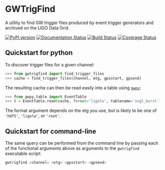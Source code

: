 # GWTrigFind

A utility to find GW trigger files produced by event trigger generators and archived on the LIGO Data Grid.

[![PyPI version](https://badge.fury.io/py/gwtrigfind.svg)](http://badge.fury.io/py/gwtrigfind)
[![Documentation Status](https://readthedocs.org/projects/gwtrigfind/badge/?version=stable)](https://gwtrigfind.readthedocs.io/en/stable/?badge=stable)
[![Build Status](https://travis-ci.com/gwpy/gwtrigfind.svg?branch=master)](https://travis-ci.org/gwpy/gwtrigfind)
[![Coverage Status](https://coveralls.io/repos/github/gwpy/gwtrigfind/badge.svg?branch=master)](https://coveralls.io/github/gwpy/gwtrigfind?branch=master)

## Quickstart for python

To discover trigger files for a given channel:

```python
>>> from gwtrigfind import find_trigger_files
>>> cache = find_trigger_files(channel, etg, gpsstart, gpsend)
```

The resulting cache can then be read easily into a table using [`gwpy`](//gwpy.github.io/):

```python
>>> from gwpy.table import EventTable
>>> t = EventTable.read(cache, format='ligolw', tablename='sngl_burst')
```

The format argument depends on the etg you use, but is likely to be one of `'hdf5'`, `'ligolw'`, or `'root'`.

## Quickstart for command-line

The same query can be performed from the command line by passing each of the functional arguments above as arguments to the `gwtrigfind` executable script:

```bash
gwtrigfind <channel> <etg> <gpsstart> <gpsend>
```
